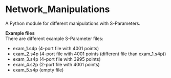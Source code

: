 # Network_Manipulations
A Python module for different manipulations with S-Parameters.

**Example files** <br/>
There are different example S-Parameter files: <br/>

* exam_1.s4p (4-port file with 4001 points) <br/>
* exam_2.s4p (4-port file with 4001 points (different file than exam_1.s4p)) <br/>
* exam_3.s4p (4-port file with 3995 points) <br/>
* exam_4.s2p (2-port file with 4001 points) <br/>
* exam_5.s4p (empty file) <br/>

